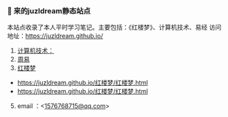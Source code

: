 ### 👏 来的juzldream静态站点
本站点收录了本人平时学习笔记。主要包括：《红楼梦》、计算机技术、易经
访问地址：https://juzldream.github.io/
1. [计算机技术：](https://juzldream.github.io/tech)
3. [周易]()
4. [红楼梦]()
  - https://juzldream.github.io/红楼梦/红楼梦.html
  - https://juzldream.github.io/红楼梦/红楼梦.html

5. email ：&lt;1576768715@qq.com&gt;
